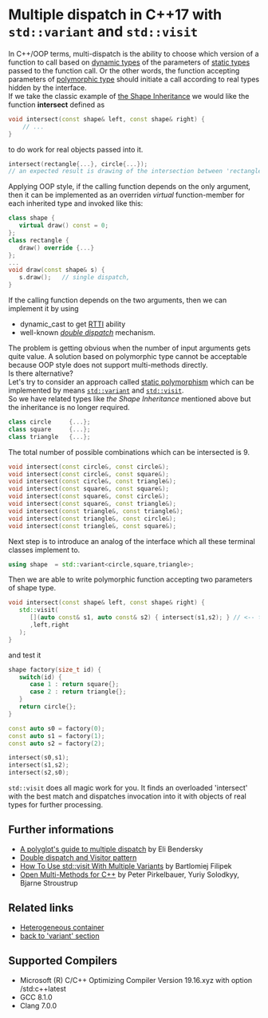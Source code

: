 # Multiple dispatch in C++17 with `std::variant` and `std::visit`
In C++/OOP terms, multi-dispatch is the ability to choose which version of a function to call based on [dynamic types](https://en.cppreference.com/w/cpp/language/type#Dynamic_type) of the parameters of [static types](https://en.cppreference.com/w/cpp/language/type#Static_type) passed to the function call. 
Or the other words, the function accepting parameters of [polymorphic type](https://en.cppreference.com/w/cpp/language/object#Polymorphic_objects) should initiate a call according to real types hidden by the interface.  
If we take the classic example of [the Shape Inheritance](http://python.cs.southern.edu/csharpbook/html/ch12s08.html) we would like the function __intersect__ defined as 
```cpp
void intersect(const shape& left, const shape& right) {
    // ...
}
```
to do work for real objects passed into it.  
```cpp
intersect(rectangle{...}, circle{...});
// an expected result is drawing of the intersection between 'rectangle' object and 'circle' object.
```
Applying OOP style, if the calling function depends on the only argument, then it can be implemented as an overriden _virtual_ function-member for each inherited type and invoked like this:
```cpp
class shape {
   virtual draw() const = 0; 
};
class rectangle {
   draw() override {...} 
};
...
void draw(const shape& s) {
   s.draw();   // single dispatch, 
}
```
If the calling function depends on the two arguments, then we can implement it by using 
* dynamic_cast to get [RTTI](https://en.cppreference.com/w/cpp/types/type_info) ability
* well-known [_double dispatch_](https://gieseanw.wordpress.com/2018/12/29/stop-reimplementing-the-virtual-table-and-start-using-double-dispatch/) mechanism.
   
The problem is getting obvious when the number of input arguments gets quite value. A solution based on polymorphic type cannot be acceptable because OOP style does not support multi-methods directly.  
Is there alternative?  
Let's try to consider an approach called [static polymorphism](https://beginnersbook.com/2013/04/runtime-compile-time-polymorphism/) which can be implemented by means [`std::variant`](https://en.cppreference.com/w/cpp/utility/variant) and [`std::visit`](https://en.cppreference.com/w/cpp/utility/variant/visit).  
So we have related types like _the Shape Inheritance_ mentioned above but the inheritance is no longer required. 
```cpp
class circle     {...};
class square     {...};
class triangle   {...};
```
The total number of possible combinations which can be intersected is 9.
```cpp
void intersect(const circle&, const circle&);
void intersect(const circle&, const square&);
void intersect(const circle&, const triangle&);
void intersect(const square&, const square&);
void intersect(const square&, const circle&);
void intersect(const square&, const triangle&);
void intersect(const triangle&, const triangle&);
void intersect(const triangle&, const circle&);
void intersect(const triangle&, const square&);
```
Next step is to introduce an analog of the interface which all these terminal classes implement to.
```cpp
using shape  = std::variant<circle,square,triangle>;
```
Then we are able to write polymorphic function accepting two parameters of shape type.
```cpp
void intersect(const shape& left, const shape& right) {
   std::visit(
      [](auto const& s1, auto const& s2) { intersect(s1,s2); } // <-- the magic
      ,left,right
   );
}
```
and test it
```cpp
shape factory(size_t id) {
   switch(id) {
      case 1 : return square{};
      case 2 : return triangle{};
   }
   return circle{};
}

const auto s0 = factory(0);
const auto s1 = factory(1);
const auto s2 = factory(2);

intersect(s0,s1);
intersect(s1,s2);
intersect(s2,s0);
```
`std::visit` does all magic work for you. It finds an overloaded 'intersect' with the best match and dispatches invocation into it with objects of real types for further processing.  

## Further informations
* [A polyglot's guide to multiple dispatch](https://eli.thegreenplace.net/2016/a-polyglots-guide-to-multiple-dispatch/) by Eli Bendersky
* [Double dispatch and Visitor pattern](https://gieseanw.wordpress.com/2018/12/29/stop-reimplementing-the-virtual-table-and-start-using-double-dispatch/)
* [How To Use std::visit With Multiple Variants](https://www.bfilipek.com/2018/09/visit-variants.html) by Bartlomiej Filipek 
* [Open Multi-Methods for C++](http://www.stroustrup.com/multimethods.pdf) by Peter Pirkelbauer, Yuriy Solodkyy, Bjarne Stroustrup

## Related links
* [Heterogeneous container](../heterogeneous_container) 
* [back to 'variant' section](../)

## Supported Compilers
* Microsoft (R) C/C++ Optimizing Compiler Version 19.16.xyz with option /std:c++latest
* GCC 8.1.0
* Clang 7.0.0

